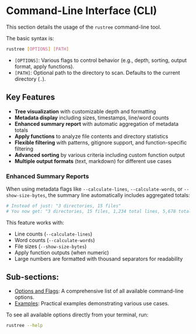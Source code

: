 # Command-Line Interface (CLI)

This section details the usage of the `rustree` command-line tool.

The basic syntax is:

```bash
rustree [OPTIONS] [PATH]
```

- `[OPTIONS]`: Various flags to control behavior (e.g., depth, sorting, output format, apply functions).
- `[PATH]`: Optional path to the directory to scan. Defaults to the current directory (`.`).

## Key Features

- **Tree visualization** with customizable depth and formatting
- **Metadata display** including sizes, timestamps, line/word counts
- **Enhanced summary report** with automatic aggregation of metadata totals
- **Apply functions** to analyze file contents and directory statistics
- **Flexible filtering** with patterns, gitignore support, and function-specific filtering
- **Advanced sorting** by various criteria including custom function output
- **Multiple output formats** (text, markdown) for different use cases

### Enhanced Summary Reports

When using metadata flags like `--calculate-lines`, `--calculate-words`, or `--show-size-bytes`, the summary line automatically includes aggregated totals:

```bash
# Instead of just: "3 directories, 15 files"
# You now get: "3 directories, 15 files, 1,234 total lines, 5,678 total words, 2.1 MB total"
```

This feature works with:
- Line counts (`--calculate-lines`)
- Word counts (`--calculate-words`)
- File sizes (`--show-size-bytes`)
- Apply function outputs (when numeric)
- Large numbers are formatted with thousand separators for readability

## Sub-sections:

- [Options and Flags](./cli_usage/options.md): A comprehensive list of all available command-line options.
- [Examples](./cli_usage/examples.md): Practical examples demonstrating various use cases.

To see all available options directly from your terminal, run:

```bash
rustree --help
```
